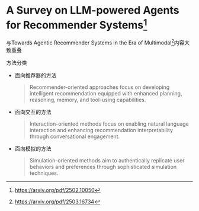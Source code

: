 # A Survey on LLM-powered Agents for Recommender Systems[^1]

与Towards Agentic Recommender Systems in the Era of Multimodal[^2]内容大致重叠

方法分类

- 面向推荐器的方法

	> Recommender-oriented approaches focus on developing intelligent recommendation equipped with enhanced planning, reasoning, memory, and tool-using capabilities.

- 面向交互的方法

	> Interaction-oriented methods focus on enabling natural language interaction and enhancing recommendation interpretability through conversational engagement.

- 面向模拟的方法

	> Simulation-oriented methods aim to authentically replicate user behaviors and preferences through sophisticated simulation techniques.

[^1]:https://arxiv.org/pdf/2502.10050
[^2]:https://arxiv.org/pdf/2503.16734
